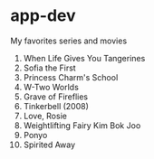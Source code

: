 # app-dev
 My favorites series and movies
 1. When Life Gives You Tangerines
 2. Sofia the First
 3. Princess Charm's School
 4. W-Two Worlds
 5. Grave of Fireflies
 6. Tinkerbell (2008)
 7. Love, Rosie
 8. Weightlifting Fairy Kim Bok Joo
 9. Ponyo
 10. Spirited Away
